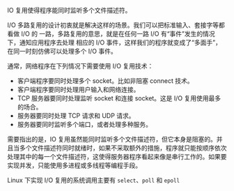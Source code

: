 
IO 复用使得程序能同时监听多个文件描述符。

I/O 多路复用的设计初衷就是解决这样的场景。我们可以把标准输入、套接字等都看做 I/O 的 一路，多路复用的意思，就是在任何一路 I/O 有“事件”发生的情况下，通知应用程序去处理 相应的 I/O 事件，这样我们的程序就变成了“多面手”，在同一时刻仿佛可以处理多个 I/O 事件。

通常，网络程序在下列情况下需要使用 I/O 复用技术：
+ 客户端程序要同时处理多个 socket。比如非阻塞 connect 技术。
+ 客户端程序要同时处理用户输入和网络连接。
+ TCP 服务器要同时处理监听 socket 和连接 socket。这是 I/O 复用使用最多的场合。
+ 服务器要同时处理 TCP 请求和 UDP 请求。
+ 服务器要同时监听多个端口，或者处理多种服务。

需要指出的是，IO 复用虽然能同时监听多个文件描述符，但它本身是阻塞的。并且当多个文件描述符同时就绪时，如果不采取额外的措施，程序就只能按顺序依次处理其中的每一个文件描述符，这使得服务器程序看起来像是串行工作的。如果要实现并发，只能使用多进程或多线程等编程手段。

Linux 下实现 I/O 复用的系统调用主要有 `select`、`poll` 和 `epoll`